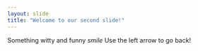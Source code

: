 ```yaml
---
layout: slide
title: "Welcome to our second slide!"
---
```

Something witty and funny *smile*
Use the left arrow to go back!